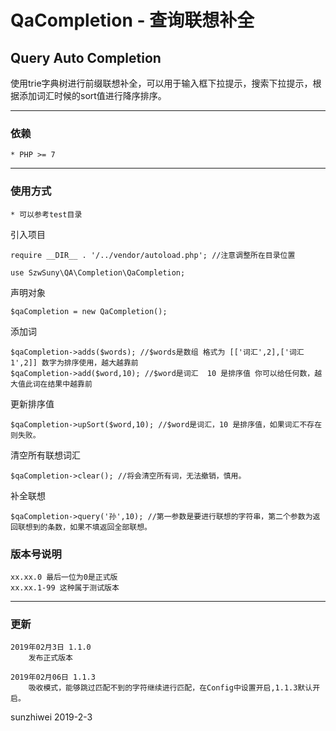 # QaCompletion - 查询联想补全
Query Auto Completion
------
使用trie字典树进行前缀联想补全，可以用于输入框下拉提示，搜索下拉提示，根据添加词汇时候的sort值进行降序排序。

------
### 依赖

    * PHP >= 7

------

### 使用方式

    * 可以参考test目录

引入项目

    require __DIR__ . '/../vendor/autoload.php'; //注意调整所在目录位置

    use SzwSuny\QA\Completion\QaCompletion;

声明对象

    $qaCompletion = new QaCompletion();

添加词

    $qaCompletion->adds($words); //$words是数组 格式为 [['词汇',2],['词汇1',2]] 数字为排序使用，越大越靠前 
    $qaCompletion->add($word,10); //$word是词汇  10 是排序值 你可以给任何数，越大值此词在结果中越靠前

更新排序值

    $qaCompletion->upSort($word,10); //$word是词汇，10 是排序值，如果词汇不存在则失败。 

清空所有联想词汇

    $qaCompletion->clear(); //将会清空所有词，无法撤销，慎用。

补全联想

    $qaCompletion->query('孙',10); //第一参数是要进行联想的字符串，第二个参数为返回联想到的条数，如果不填返回全部联想。

### 版本号说明

    xx.xx.0 最后一位为0是正式版
    xx.xx.1-99 这种属于测试版本

------
### 更新

    2019年02月3日 1.1.0
        发布正式版本

    2019年02月06日 1.1.3
        吸收模式，能够跳过匹配不到的字符继续进行匹配，在Config中设置开启,1.1.3默认开启。


sunzhiwei
2019-2-3
